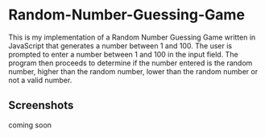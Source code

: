 # Random-Number-Guessing-Game

This is my implementation of a Random Number Guessing Game written in JavaScript that generates a number between 1 and 100.  The user is prompted to enter a number between 1 and 100 in the input field. The program then proceeds to determine if the number entered is the random number, higher than the random number, lower than the random number or not a valid number.

## Screenshots
coming soon
